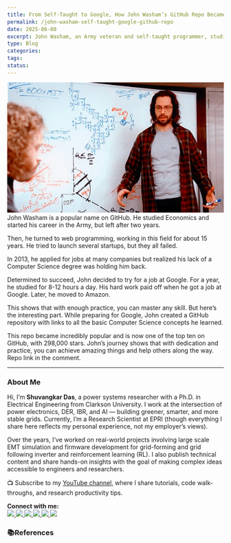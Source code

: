 ```yaml
---
title: From Self-Taught to Google, How John Washam’s GitHub Repo Became a Global CS Study Resource
permalink: /john-washam-self-taught-google-github-repo
date: 2025-06-08
excerpt: John Washam, an Army veteran and self-taught programmer, studied 12 hours a day to land a job at Google. Along the way, he created a GitHub repository that became one of the most starred in the world — now a must-follow roadmap for aspiring software engineers.
type: Blog
categories: 
tags: 
status:
---
```

![Image](/assets/images/Pasted-image-20250608070728.png)
John Washam is a popular name on GitHub. He studied Economics and started his career in the Army, but left after two years. 

Then, he turned to web programming, working in this field for about 15 years. He tried to launch several startups, but they all failed.

In 2013, he applied for jobs at many companies but realized his lack of a Computer Science degree was holding him back.

Determined to succeed, John decided to try for a job at Google. For a year, he studied for 8-12 hours a day. His hard work paid off when he got a job at Google. Later, he moved to Amazon. 

This shows that with enough practice, you can master any skill. But here’s the interesting part. While preparing for Google, John created a GitHub repository with links to all the basic Computer Science concepts he learned. 

This repo became incredibly popular and is now one of the top ten on GitHub, with 298,000 stars. John’s journey shows that with dedication and practice, you can achieve amazing things and help others along the way. Repo link in the comment.



---
### About Me
Hi, I’m **Shuvangkar Das**, a power systems researcher with a Ph.D. in Electrical Engineering from Clarkson University. I work at the intersection of power electronics, DER, IBR, and AI — building greener, smarter, and more stable grids. Currently, I’m a Research Scientist at EPRI (though everything I share here reflects my personal experience, not my employer’s views).

Over the years, I’ve worked on real-world projects involving large scale EMT simulation and firmware development for  grid-forming and grid following inverter and reinforcement learning (RL). I also publish technical content and share hands-on insights with the goal of making complex ideas accessible to engineers and researchers.

📺 Subscribe to my [YouTube channel](https://www.youtube.com/@ShuvangkarDas), where I share tutorials, code walk-throughs, and research productivity tips.

<p><strong>Connect with me:<br></strong>
<a href="https://www.youtube.com/@ShuvangkarDas" target="_blank">
    <img src="https://img.shields.io/badge/YouTube-Subscribe-red?style=for-the-badge&logo=youtube">
  </a>
  <a href="https://www.linkedin.com/in/ShuvangkarDas" target="_blank">
    <img src="https://img.shields.io/badge/LinkedIn-Connect-blue?style=for-the-badge&logo=linkedin">
  </a>
  <a href="https://newsletter.shuvangkardas.com" target="_blank">
    <img src="https://img.shields.io/badge/Newsletter-Subscribe-blue?style=for-the-badge">
  </a>
  <a href="https://twitter.com/shuvangkar_das" target="_blank">
    <img src="https://img.shields.io/badge/Twitter-Follow-blue?style=for-the-badge&logo=twitter">
  </a>
  
  <a href="https://github.com/shuvangkardas" target="_blank">
    <img src="https://img.shields.io/badge/GitHub-Follow-black?style=for-the-badge&logo=github">
  </a>
  <a href="https://blog.shuvangkardas.com" target="_blank">
    <img src="https://img.shields.io/badge/Blog-Read-blueviolet?style=for-the-badge">
  </a>
  
</p>

### 📚References




